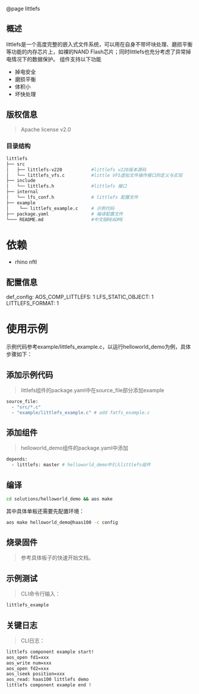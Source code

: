 @page littlefs

## 概述
littlefs是一个高度完整的嵌入式文件系统，可以用在自身不带坏块处理、磨损平衡等功能的内存芯片上，如裸的NAND Flash芯片；同时littlefs也充分考虑了异常掉电情况下的数据保护。
组件支持以下功能
- 掉电安全
- 磨损平衡
- 体积小
- 坏快处理

## 版权信息
> Apache license v2.0

### 目录结构
```sh
littlefs
├── src
│   ├── littlefs-v220           #littlefs v220版本源码
│   └── littlefs_vfs.c          #little VFS虚拟文件操作接口的定义与实现
├── include
│   └── littlefs.h              #littlefs 接口
├── internal
│   └── lfs_conf.h              # littlefs 配置文件
├── example
│    └── littlefs_example.c     # 示例代码
├── package.yaml                # 编译配置文件
└─── README.md                  #中文版README
```
# 依赖
- rhino nftl

## 配置信息
def_config:
  AOS_COMP_LITTLEFS: 1
  LFS_STATIC_OBJECT: 1
  LITTLEFS_FORMAT: 1

# 使用示例
示例代码参考example/littlefs_example.c，以运行helloworld_demo为例，具体步骤如下：

## 添加示例代码
> littlefs组件的package.yaml中在source_file部分添加example
```sh
source_file:
  - "src/*.c"
  - "example/littlefs_example.c" # add fatfs_example.c
```

## 添加组件
> helloworld_demo组件的package.yaml中添加
```sh
depends:
  - littlefs: master # helloworld_demo中引入littlefs组件
```

## 编译
```sh
cd solutions/helloworld_demo && aos make
```
其中具体单板还需要先配置环境：
```sh
aos make helloworld_demo@haas100 -c config
```

## 烧录固件
> 参考具体板子的快速开始文档。

## 示例测试
> CLI命令行输入：
```sh
littlefs_example
```

## 关键日志
> CLI日志：
```sh
littlefs component example start!
aos_open fd1=xxx
aos_write num=xxx
aos_open fd2=xxx
aos_lseek position=xxx
aos_read: haas100 littlefs demo
littlefs component example end !
```



